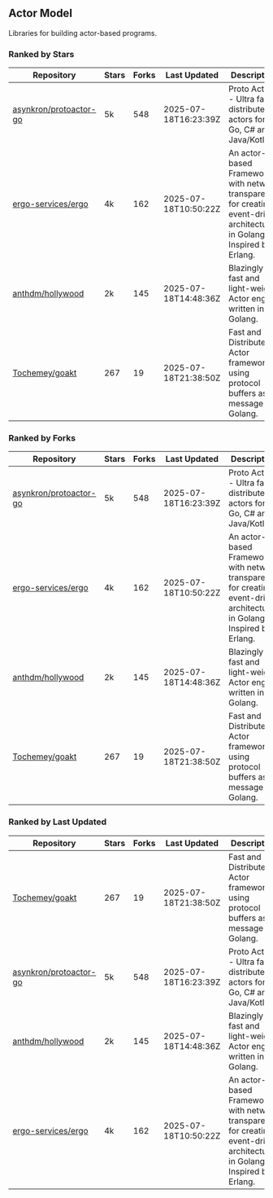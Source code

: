 ## Actor Model

Libraries for building actor-based programs.

### Ranked by Stars

| Repository | Stars | Forks | Last Updated | Description | 
|------------|-------|-------|--------------|-------------|
| [asynkron/protoactor-go](https://github.com/asynkron/protoactor-go) | 5k | 548 | 2025-07-18T16:23:39Z |  Proto Actor - Ultra fast distributed actors for Go, C# and Java/Kotlin. |
| [ergo-services/ergo](https://github.com/ergo-services/ergo) | 4k | 162 | 2025-07-18T10:50:22Z |  An actor-based Framework with network transparency for creating event-driven architecture in Golang. Inspired by Erlang. |
| [anthdm/hollywood](https://github.com/anthdm/hollywood) | 2k | 145 | 2025-07-18T14:48:36Z |  Blazingly fast and light-weight Actor engine written in Golang. |
| [Tochemey/goakt](https://github.com/Tochemey/goakt) | 267 | 19 | 2025-07-18T21:38:50Z |  Fast and Distributed Actor framework using protocol buffers as message for Golang. |

### Ranked by Forks

| Repository | Stars | Forks | Last Updated | Description | 
|------------|-------|-------|--------------|-------------|
| [asynkron/protoactor-go](https://github.com/asynkron/protoactor-go) | 5k | 548 | 2025-07-18T16:23:39Z |  Proto Actor - Ultra fast distributed actors for Go, C# and Java/Kotlin. |
| [ergo-services/ergo](https://github.com/ergo-services/ergo) | 4k | 162 | 2025-07-18T10:50:22Z |  An actor-based Framework with network transparency for creating event-driven architecture in Golang. Inspired by Erlang. |
| [anthdm/hollywood](https://github.com/anthdm/hollywood) | 2k | 145 | 2025-07-18T14:48:36Z |  Blazingly fast and light-weight Actor engine written in Golang. |
| [Tochemey/goakt](https://github.com/Tochemey/goakt) | 267 | 19 | 2025-07-18T21:38:50Z |  Fast and Distributed Actor framework using protocol buffers as message for Golang. |

### Ranked by Last Updated

| Repository | Stars | Forks | Last Updated | Description | 
|------------|-------|-------|--------------|-------------|
| [Tochemey/goakt](https://github.com/Tochemey/goakt) | 267 | 19 | 2025-07-18T21:38:50Z |  Fast and Distributed Actor framework using protocol buffers as message for Golang. |
| [asynkron/protoactor-go](https://github.com/asynkron/protoactor-go) | 5k | 548 | 2025-07-18T16:23:39Z |  Proto Actor - Ultra fast distributed actors for Go, C# and Java/Kotlin. |
| [anthdm/hollywood](https://github.com/anthdm/hollywood) | 2k | 145 | 2025-07-18T14:48:36Z |  Blazingly fast and light-weight Actor engine written in Golang. |
| [ergo-services/ergo](https://github.com/ergo-services/ergo) | 4k | 162 | 2025-07-18T10:50:22Z |  An actor-based Framework with network transparency for creating event-driven architecture in Golang. Inspired by Erlang. |

